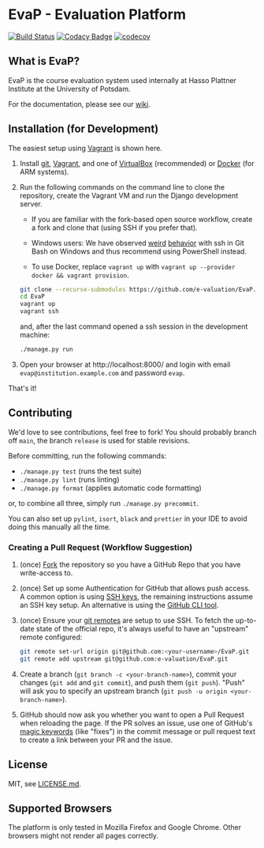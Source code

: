 # EvaP - Evaluation Platform

[![Build Status](https://github.com/e-valuation/EvaP/workflows/EvaP%20Test%20Suite/badge.svg?branch=main)](https://github.com/e-valuation/EvaP/actions?query=workflow%3A%22EvaP+Test+Suite%22)
[![Codacy Badge](https://app.codacy.com/project/badge/Grade/2cf538781fdc4680a7103bcf96417a9a)](https://www.codacy.com/gh/e-valuation/EvaP/dashboard)
[![codecov](https://codecov.io/gh/e-valuation/EvaP/branch/main/graph/badge.svg)](https://codecov.io/gh/e-valuation/EvaP)


## What is EvaP?

EvaP is the course evaluation system used internally at Hasso Plattner Institute at the University of Potsdam.

For the documentation, please see our [wiki](https://github.com/e-valuation/EvaP/wiki).


## Installation (for Development)

The easiest setup using [Vagrant](https://www.vagrantup.com) is shown here.

1. Install [git](https://git-scm.com/downloads), [Vagrant](https://www.vagrantup.com/downloads.html), and one of [VirtualBox](https://www.virtualbox.org/wiki/Downloads) (recommended) or [Docker](https://docs.docker.com/engine/install/) (for ARM systems).

2. Run the following commands on the command line to clone the repository, create the Vagrant VM and run the Django development server.
   * If you are familiar with the fork-based open source workflow, create a fork and clone that (using SSH if you prefer that).

   * Windows users: We have observed [weird](https://www.github.com/git-for-windows/git/issues/4705) [behavior](https://www.github.com/git-for-windows/git/issues/4704) with ssh in Git Bash on Windows and thus recommend using PowerShell instead.

   * To use Docker, replace `vagrant up` with `vagrant up --provider docker && vagrant provision`.

   ```bash
   git clone --recurse-submodules https://github.com/e-valuation/EvaP.git
   cd EvaP
   vagrant up
   vagrant ssh
   ```
   and, after the last command opened a ssh session in the development machine:
   ```bash
   ./manage.py run
   ```

3. Open your browser at http://localhost:8000/ and login with email `evap@institution.example.com` and password `evap`.

That's it!

## Contributing

We'd love to see contributions, feel free to fork! You should probably branch off `main`, the branch `release` is used for stable revisions.

Before committing, run the following commands:
- `./manage.py test` (runs the test suite)
- `./manage.py lint` (runs linting)
- `./manage.py format` (applies automatic code formatting)

or, to combine all three, simply run `./manage.py precommit`.

You can also set up `pylint`, `isort`, `black` and `prettier` in your IDE to avoid doing this manually all the time.

### Creating a Pull Request (Workflow Suggestion)
1. (once) [Fork](https://github.com/e-valuation/EvaP/fork) the repository so you have a GitHub Repo that you have write-access to.

2. (once) Set up some Authentication for GitHub that allows push access. A common option is using [SSH keys](https://docs.github.com/en/authentication/connecting-to-github-with-ssh/about-ssh), the remaining instructions assume an SSH key setup. An alternative is using the [GitHub CLI tool](https://cli.github.com/).

3. (once) Ensure your [git remotes](https://git-scm.com/book/en/v2/Git-Basics-Working-with-Remotes) are setup to use SSH. To fetch the up-to-date state of the official repo, it's always useful to have an "upstream" remote configured:
   ```bash
   git remote set-url origin git@github.com:<your-username>/EvaP.git
   git remote add upstream git@github.com:e-valuation/EvaP.git
   ```

4. Create a branch (`git branch -c <your-branch-name>`), commit your changes (`git add` and `git commit`), and push them (`git push`). "Push" will ask you to specify an upstream branch (`git push -u origin <your-branch-name>`).

5. GitHub should now ask you whether you want to open a Pull Request when reloading the page. If the PR solves an issue, use one of GitHub's [magic keywords](https://docs.github.com/en/issues/tracking-your-work-with-issues/linking-a-pull-request-to-an-issue) (like "fixes") in the commit message or pull request text to create a link between your PR and the issue.


## License

MIT, see [LICENSE.md](LICENSE.md).


## Supported Browsers

The platform is only tested in Mozilla Firefox and Google Chrome. Other browsers might not render all pages correctly.
